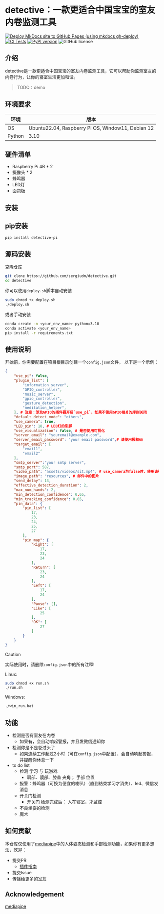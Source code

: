 detective：一款更适合中国宝宝的室友内卷监测工具
==================================================
[![Deploy MkDocs site to GitHub Pages (using mkdocs gh-deploy)](https://github.com/sergiudm/detectivePi/actions/workflows/mkdocs.yml/badge.svg)](https://github.com/sergiudm/detectivePi/actions/workflows/mkdocs.yml)
[![CI Tests](https://github.com/sergiudm/detectivePi/actions/workflows/test.yml/badge.svg)](https://github.com/sergiudm/detectivePi/actions/workflowstest.yml)
[![PyPI version](https://badge.fury.io/py/detective-pi.svg)](https://pypi.org/project/detective-pi/0.2.0/)
![GitHub license](https://img.shields.io/github/license/sergiudm/detectivePi)
## 介绍

detective是一款更适合中国宝宝的室友内卷监测工具，它可以帮助你监测室友的内卷行为，让你的寝室生活更加和谐。
> TODO：demo

## 环境要求
| 环境   | 版本                         |
| ------ | ---------------------------- |
| OS     | Ubuntu22.04, Raspberry Pi OS, Window11, Debian 12|
| Python | 3.10                         |

## 硬件清单
- Raspberry Pi 4B * 2
- 摄像头 * 2
- 蜂鸣器
- LED灯
- 面包板

## 安装
## pip安装
```bash
pip install detective-pi
```

## 源码安装
克隆仓库
```bash
git clone https://github.com/sergiudm/detective.git
cd detective
```
你可以使用`deploy.sh`脚本自动安装
```bash
sudo chmod +x deploy.sh
./deploy.sh
```
或者手动安装
```bash
conda create -n <your_env_name> python=3.10
conda activate <your_env_name>
pip install -r requirements.txt
```

## 使用说明
开始前，你需要配置在项目根目录创建一个`config.json`文件，
以下是一个示例：
```json
{
    "use_pi": false,
    "plugin_list": [
        "information_server",
        "GPIO_controller",
        "music_server",
        "gpio_controller",
        "gesture_detection",
        "meditation_helper",
    ], # 注意：涉及GPIO的插件要开启`use_pi`，如果不使用GPIO相关的库则关闭
    "default_detect_mode": "others",
    "use_camera": true,
    "LED_pin": 18, # LED灯的引脚
    "use_visualization": false, # 是否使用可视化
    "server_email": "youremail@example.com",
    "server_email_password": "your email password",# 请使用授权码
    "target_email": [
        "email1",
        "email2"
    ],
    "smtp_server":"your smtp server",
    "smtp_port": 587,
    "video_path": "assets/videos/sit.mp4", # use_camera为false时，使用该视频
    "image_path": "resources", # 邮件中的图片
    "send_delay": 13,
    "effective_detection_duration": 2,
    "max_num_hands": 2,
    "min_detection_confidence": 0.65,
    "min_tracking_confidence": 0.65,
    "pin_data": {
        "pin_list": [
            17,
            23,
            24,
            25,
            27
        ],
        "pin_map": {
            "Right": [
                17,
                23,
                24
            ],
            "Return": [
                23,
                24
            ],
            "Left": [
                17,
                24
            ],
            "Pause": [],
            "Like": [
                25
            ],
            "OK": [
                27
            ]
        }
    }
}
```
>[!CAUTION] 
实际使用时，请删除`config.json`中的所有注释!

Linux:
```bash
sudo chmod +x run.sh
./run.sh
```
Windows:
```bash
./win_run.bat
```

## 功能
- 检测是否有室友在内卷
    - 如果有，会自动响起警报，并且发微信通知你
- 检测你是不是卷过头了
    - 如果连续工作超过2小时（可在`config.json`中配置），会自动响起警报，并提醒你休息一下
- to do list
  - 检测 学习 与 玩游戏
    - 肩部、髋部、膝盖 夹角； 手部 位置
  - 报警：蜂鸣器（可换为便宜的喇叭）（直到结束学习才消失）、led、微信发消息
  - 开关门检测
    - 开关门 检测完成后： 人在寝室，才监控
  - 不良坐姿的检测
  - 魔术

## 如何贡献
本仓库仅使用了[mediapipe](https://github.com/google-ai-edge/mediapipe)中的人体姿态检测和手部检测功能，如果你有更多想法，欢迎：

- 提交PR
  - [插件指南]()
- 提交Issue
- 传播给更多的室友

## Acknowledgement
[mediapipe](https://github.com/google-ai-edge/mediapipe)